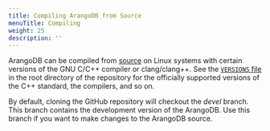 ```yaml
---
title: Compiling ArangoDB from Source
menuTitle: Compiling
weight: 25
description: ''
---
```

ArangoDB can be compiled from [source](https://github.com/arangodb/arangodb)
on Linux systems with certain versions of the GNU C/C++ compiler or clang/clang++.
See the [`VERSIONS` file](https://github.com/arangodb/arangodb/blob/devel/VERSIONS)
in the root directory of the repository for the officially supported versions of
the C++ standard, the compilers, and so on.

By default, cloning the GitHub repository will checkout the _devel_ branch.
This branch contains the development version of the ArangoDB. Use this branch
if you want to make changes to the ArangoDB source.
